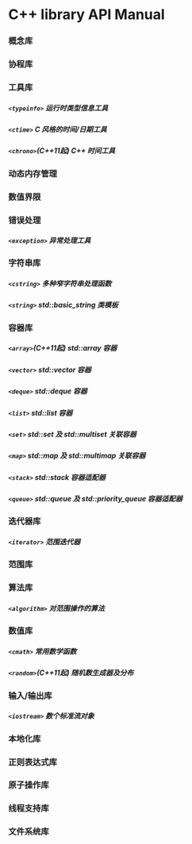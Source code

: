 # C++ library API Manual

<!-- https://zh.cppreference.com/w/%E9%A6%96%E9%A1%B5 -->

### 概念库

### 协程库

### 工具库

##### `<typeinfo>` 运行时类型信息工具

##### `<ctime>` C 风格的时间/日期工具

##### `<chrono>`*(C++11起)* C++ 时间工具

### 动态内存管理

### 数值界限

### 错误处理

##### `<exception>` 异常处理工具

### 字符串库

##### `<cstring>` 多种窄字符串处理函数
##### `<string>` std::basic_string 类模板

### 容器库

##### `<array>`*(C++11起)* std::array 容器

##### `<vector>` std::vector 容器

##### `<deque>` std::deque 容器

##### `<list>` std::list 容器
<!-- ##### `<forward_list>` std::forward_list 容器 -->

##### `<set>` std::set 及 std::multiset 关联容器

##### `<map>` std::map 及 std::multimap 关联容器

<!-- ##### `<unordered_set>` -->

<!-- ##### `<unordered_map>` -->

##### `<stack>` std::stack 容器适配器

##### `<queue>` std::queue 及 std::priority_queue 容器适配器

### 迭代器库

##### `<iterator>` 范围迭代器

### 范围库

### 算法库

##### `<algorithm>` 对范围操作的算法

### 数值库

##### `<cmath>` 常用数学函数

##### `<random>`*(C++11起)* 随机数生成器及分布

### 输入/输出库

##### `<iostream>` 数个标准流对象

### 本地化库

### 正则表达式库

### 原子操作库

### 线程支持库

### 文件系统库
